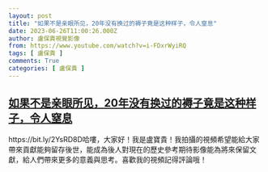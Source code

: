 ```yaml
---
layout: post
title: "如果不是亲眼所见，20年没有换过的褥子竟是这种样子，令人窒息"
date: 2023-06-26T11:00:26.000Z
author: 盧保貴視覺影像
from: https://www.youtube.com/watch?v=i-FDxrWyiRQ
tags: [ 盧保貴 ]
comments: True
categories: [ 盧保貴 ]
---
```

<!--1687777226000-->
[如果不是亲眼所见，20年没有换过的褥子竟是这种样子，令人窒息](https://www.youtube.com/watch?v=i-FDxrWyiRQ)
------

<div>
https://bit.ly/2YsRD8D哈嘍，大家好！我是盧寶貴！我拍攝的視頻希望能給大家帶來貢獻能夠留存後世，能成為後人對現在的歷史參考期待影像能為將來保留文獻，給人們帶來更多的意義與思考。喜歡我的視頻記得評論哦！
</div>
